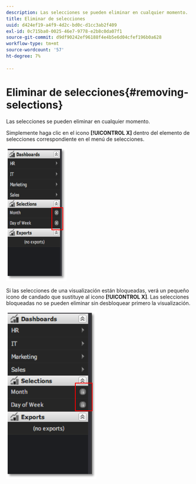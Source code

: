 ```yaml
---
description: Las selecciones se pueden eliminar en cualquier momento.
title: Eliminar de selecciones
uuid: d424ef19-a4f9-4d2c-bd0c-d1cc3ab2f409
exl-id: 0c715ba0-0025-46e7-9778-e2b8c0da07f1
source-git-commit: d9df90242ef96188f4e4b5e6d04cfef196b0a628
workflow-type: tm+mt
source-wordcount: '57'
ht-degree: 7%

---
```


# Eliminar de selecciones{#removing-selections}

Las selecciones se pueden eliminar en cualquier momento.

Simplemente haga clic en el icono **[!UICONTROL X]** dentro del elemento de selecciones correspondiente en el menú de selecciones.

![](assets/selection_remove.png)

Si las selecciones de una visualización están bloqueadas, verá un pequeño icono de candado que sustituye al icono **[!UICONTROL X]**. Las selecciones bloqueadas no se pueden eliminar sin desbloquear primero la visualización.

![](assets/selection_remove_locked.png)
